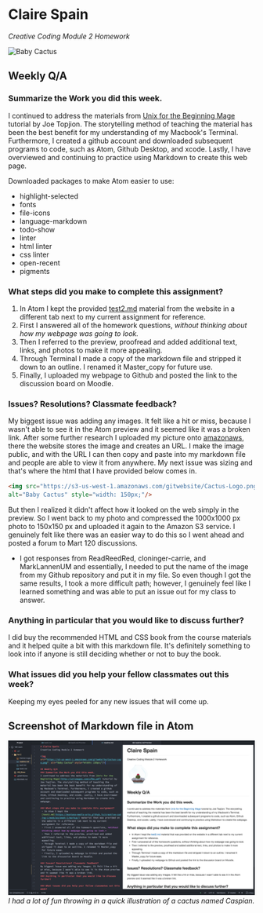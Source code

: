 # Claire Spain
*Creative Coding Module 2 Homework*

![Baby Cactus](https://s3-us-west-1.amazonaws.com/gitwebsite/Cactus-Logo.png?versionId=null "Caspian")

## Weekly Q/A
### Summarize the Work you did this week.
I continued to address the materials from [Unix for the Beginning Mage](http://unixmages.com/ufbm.pdf) tutorial by Joe Topjion. The storytelling method of teaching the material has been the best benefit for my understanding of my Macbook's Terminal. Furthermore, I created a github account and downloaded subsequent programs to code, such as Atom, Github Desktop, and xcode. Lastly, I have overviewed and continuing to practice using Markdown to create this web page.

Downloaded packages to make Atom easier to use:
- highlight-selected
- fonts
- file-icons
- language-markdown
- todo-show
- linter
 - html linter
 - css linter
- open-recent
- pigments

### What steps did you make to complete this assignment?
 1. In Atom I kept the provided [test2.md](https://montana-media-arts.github.io/creative-coding-1/modules/week-2/markup/) material from the website in a different tab next to my current assignment for reference.
 2. First I answered all of the homework questions, *without thinking about how my webpage was going to look.*
 3. Then I referred to the preview, proofread and added additional text, links, and photos to make it more appealing.
 4. Through Terminal I made a copy of the markdown file and stripped it down to an outline. I renamed it Master_copy for future use.
 5. Finally, I uploaded my webpage to Github and posted the link to the discussion board on Moodle.

### Issues? Resolutions? Classmate feedback?
My biggest issue was adding any images. It felt like a hit or miss, because I wasn't able to see it in the Atom preview and it seemed like it was a broken link. After some further research I uploaded my picture onto [amazonaws](https://aws.amazon.com/console/), there the website stores the image and creates an URL. I make the image public, and with the URL I can then copy and paste into my markdown file and people are able to view it from anywhere. My next issue was sizing and that's where the html that I have provided below comes in.
```html
<img src="https://s3-us-west-1.amazonaws.com/gitwebsite/Cactus-Logo.png"
alt="Baby Cactus" style="width: 150px;"/>
```
But then I realized it didn't affect how it looked on the web simply in the preview. So I went back to my photo and compressed the 1000x1000 px photo to 150x150 px and uploaded it again to the Amazon S3 service. I genuinely felt like there was an easier way to do this so I went ahead and posted a forum to Mart 120 discussions.
- I got responses from ReadReedRed, cloninger-carrie, and MarkLannenUM and essentially, I needed to put the name of the image from my Github repository and put it in my file. So even though I got the same results, I took a more difficult path; however, I genuinely feel like I learned something and was able to put an issue out for my class to answer.

### Anything in particular that you would like to discuss further?
I did buy the recommended HTML and CSS book from the course materials and it helped quite a bit with this markdown file. It's definitely something to look into if anyone is still deciding whether or not to buy the book.
### What issues did you help your fellow classmates out this week?
Keeping my eyes peeled for any new issues that will come up.
## Screenshot of Markdown file in Atom

![Atom Editor Screenshot](./img/atom_screenshot_w2.png)
*I had a lot of fun throwing in a quick illustration of a cactus named Caspian.*
